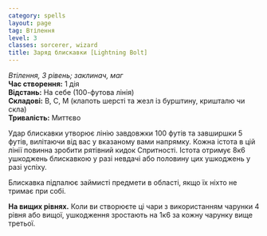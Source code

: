 ```yaml
---
category: spells
layout: page
tag: Втілення
level: 3
classes: sorcerer, wizard
title: Заряд блискавки [Lightning Bolt]
---
```


_Втілення, 3 рівень; заклинач, маг_    
**Час створення:** 1 дія    
**Відстань:** На себе (100-футова лінія)    
**Складові:** В, С, М (клапоть шерсті та жезл із бурштину, кришталю чи скла)    
**Тривалість:** Миттєво    

Удар блискавки утворює лінію завдовжки 100 футів та завширшки 5 футів, вилітаючи від вас у вказаному вами напрямку. Кожна істота в цій лінії повинна зробити рятівний кидок Спритності. Істота отримує 8к6 ушкоджень блискавкою у разі невдачі або половину цих ушкоджень у разі успіху.    

Блискавка підпалює займисті предмети в області, якщо їх ніхто не тримає при собі.   

**На вищих рівнях.** Коли ви створюєте ці чари з використанням чарунки 4 рівня або вищої, ушкодження зростають на 1к6 за кожну чарунку вище третьої. 
